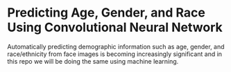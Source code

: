 # Predicting Age, Gender, and Race Using Convolutional Neural Network
Automatically predicting demographic information such as age, gender, and race/ethnicity from face images is becoming increasingly significant and in this repo we will be doing the same using machine learning.
